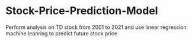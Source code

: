 # Stock-Price-Prediction-Model
Perform analysis on TD stock from 2001 to 2021 and use linear regression machine leanring to predict future stock price
